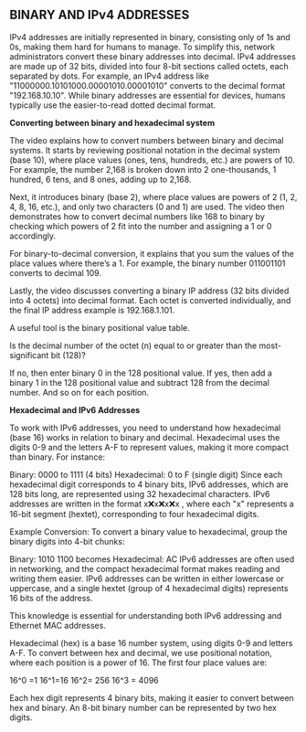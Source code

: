 ## BINARY AND IPv4 ADDRESSES

IPv4 addresses are initially represented in binary, consisting only of 1s and 0s, making them hard for humans to manage. To simplify this, network administrators convert these binary addresses into decimal. IPv4 addresses are made up of 32 bits, divided into four 8-bit sections called octets, each separated by dots. For example, an IPv4 address like "11000000.10101000.00001010.00001010" converts to the decimal format "192.168.10.10". While binary addresses are essential for devices, humans typically use the easier-to-read dotted decimal format.

**Converting between binary and hexadecimal system**

The video explains how to convert numbers between binary and decimal systems. It starts by reviewing positional notation in the decimal system (base 10), where place values (ones, tens, hundreds, etc.) are powers of 10. For example, the number 2,168 is broken down into 2 one-thousands, 1 hundred, 6 tens, and 8 ones, adding up to 2,168.

Next, it introduces binary (base 2), where place values are powers of 2 (1, 2, 4, 8, 16, etc.), and only two characters (0 and 1) are used. The video then demonstrates how to convert decimal numbers like 168 to binary by checking which powers of 2 fit into the number and assigning a 1 or 0 accordingly.

For binary-to-decimal conversion, it explains that you sum the values of the place values where there’s a 1. For example, the binary number 011001101 converts to decimal 109.

Lastly, the video discusses converting a binary IP address (32 bits divided into 4 octets) into decimal format. Each octet is converted individually, and the final IP address example is 192.168.1.101.

A useful tool is the binary positional value table.

Is the decimal number of the octet (n) equal to or greater than the most-significant bit (128)?

If no, then enter binary 0 in the 128 positional value.
If yes, then add a binary 1 in the 128 positional value and subtract 128 from the decimal number. And so on for each position.

**Hexadecimal and IPv6 Addresses**

To work with IPv6 addresses, you need to understand how hexadecimal (base 16) works in relation to binary and decimal. Hexadecimal uses the digits 0-9 and the letters A-F to represent values, making it more compact than binary. For instance:

Binary: 0000 to 1111 (4 bits)
Hexadecimal: 0 to F (single digit)
Since each hexadecimal digit corresponds to 4 binary bits, IPv6 addresses, which are 128 bits long, are represented using 32 hexadecimal characters. IPv6 addresses are written in the format x:x:x:x:x:x:x
, where each "x" represents a 16-bit segment (hextet), corresponding to four hexadecimal digits.

Example Conversion:
To convert a binary value to hexadecimal, group the binary digits into 4-bit chunks:

Binary: 1010 1100 becomes Hexadecimal: AC
IPv6 addresses are often used in networking, and the compact hexadecimal format makes reading and writing them easier. IPv6 addresses can be written in either lowercase or uppercase, and a single hextet (group of 4 hexadecimal digits) represents 16 bits of the address.

This knowledge is essential for understanding both IPv6 addressing and Ethernet MAC addresses.

Hexadecimal (hex) is a base 16 number system, using digits 0-9 and letters A-F. To convert between hex and decimal, we use positional notation, where each position is a power of 16. The first four place values are:

16^0 =1
16^1=16
16^2= 256
16^3 = 4096

Each hex digit represents 4 binary bits, making it easier to convert between hex and binary. An 8-bit binary number can be represented by two hex digits.


